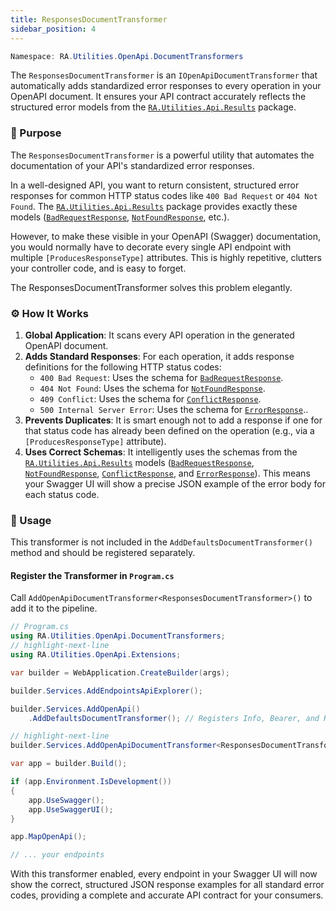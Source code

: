 ```yaml
---
title: ResponsesDocumentTransformer
sidebar_position: 4
---
```


```powershell
Namespace: RA.Utilities.OpenApi.DocumentTransformers
```

The `ResponsesDocumentTransformer` is an `IOpenApiDocumentTransformer` that automatically adds standardized error responses to every operation in your OpenAPI document. It ensures your API contract accurately reflects the structured error models from the [`RA.Utilities.Api.Results`](../../ApiResults/index.mdx) package.

### 🎯 Purpose

The `ResponsesDocumentTransformer` is a powerful utility that automates the documentation of your API's standardized error responses.

In a well-designed API, you want to return consistent, structured error responses for common HTTP status codes like `400 Bad Request` or `404 Not Found`.
The [`RA.Utilities.Api.Results`](../../ApiResults/index.mdx) package provides exactly these models ([`BadRequestResponse`](../../ApiResults/BadRequestResponse.md), [`NotFoundResponse`](../../ApiResults/NotFoundResponse.md), etc.).

However, to make these visible in your OpenAPI (Swagger) documentation, you would normally have to decorate every single API endpoint with multiple `[ProducesResponseType]` attributes.
This is highly repetitive, clutters your controller code, and is easy to forget.

The ResponsesDocumentTransformer solves this problem elegantly.

### ⚙️ How It Works

1.  **Global Application**: It scans every API operation in the generated OpenAPI document.
2.  **Adds Standard Responses**: For each operation, it adds response definitions for the following HTTP status codes:
    *   `400 Bad Request`: Uses the schema for [`BadRequestResponse`](../../ApiResults/BadRequestResponse.md).
    *   `404 Not Found`: Uses the schema for [`NotFoundResponse`](../../ApiResults/NotFoundResponse.md).
    *   `409 Conflict`: Uses the schema for [`ConflictResponse`](../../ApiResults/ConflictResponse.md).
    *   `500 Internal Server Error`: Uses the schema for [`ErrorResponse`](../../ApiResults/ErrorResponse.md)..
3.  **Prevents Duplicates**: It is smart enough not to add a response if one for that status code has already been defined on the operation (e.g., via a `[ProducesResponseType]` attribute).
4. **Uses Correct Schemas**: It intelligently uses the schemas from the [`RA.Utilities.Api.Results`](../../ApiResults/index.mdx) models ([`BadRequestResponse`](../../ApiResults/BadRequestResponse.md), [`NotFoundResponse`](../../ApiResults/NotFoundResponse.md), [`ConflictResponse`](../../ApiResults/ConflictResponse.md), and [`ErrorResponse`](../../ApiResults/ErrorResponse.md)). This means your Swagger UI will show a precise JSON example of the error body for each status code.

### 🚀 Usage

This transformer is not included in the `AddDefaultsDocumentTransformer()` method and should be registered separately.

#### Register the Transformer in `Program.cs`

Call `AddOpenApiDocumentTransformer<ResponsesDocumentTransformer>()` to add it to the pipeline.

```csharp showLineNumbers
// Program.cs
using RA.Utilities.OpenApi.DocumentTransformers;
// highlight-next-line
using RA.Utilities.OpenApi.Extensions;

var builder = WebApplication.CreateBuilder(args);

builder.Services.AddEndpointsApiExplorer();

builder.Services.AddOpenApi()
    .AddDefaultsDocumentTransformer(); // Registers Info, Bearer, and Headers transformers

// highlight-next-line
builder.Services.AddOpenApiDocumentTransformer<ResponsesDocumentTransformer>();

var app = builder.Build();

if (app.Environment.IsDevelopment())
{
    app.UseSwagger();
    app.UseSwaggerUI();
}

app.MapOpenApi();

// ... your endpoints
```

With this transformer enabled, every endpoint in your Swagger UI will now show the correct, structured JSON response examples for all standard error codes, providing a complete and accurate API contract for your consumers.
